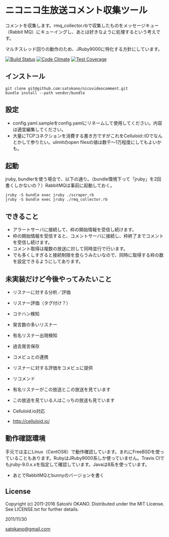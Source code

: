 ニコニコ生放送コメント収集ツール
==================================================

コメントを収集します。rmq_collector.rbで収集したものをメッセージキュー（Rabbit MQ）にキューイングし、あとは好きなように処理するという考えです。

マルチスレッド回りの動作のため、JRuby9000に特化する方針にしています。

[![Build Status](https://travis-ci.org/satokano/nicovideocomment.png)](https://travis-ci.org/satokano/nicovideocomment)
[![Code Climate](https://codeclimate.com/github/satokano/nicovideocomment.png)](https://codeclimate.com/github/satokano/nicovideocomment)
[![Test Coverage](https://codeclimate.com/github/satokano/nicovideocomment/badges/coverage.svg)](https://codeclimate.com/github/satokano/nicovideocomment)

インストール
------------

    git clone git@github.com:satokano/nicovideocomment.git
    bundle install --path vendor/bundle

設定
--------

- config.yaml.sampleをconfig.yamlにリネームして使用してください。内容は適宜編集してください。
- 大量にTCPコネクションを消費する書き方ですがこれをCelluloid::IOでなんとかして参りたい。ulimitのopen filesの値は数千～1万程度にしてもよいかも。


起動
--------

jruby, bundlerを使う場合で、以下の通り。（bundle環境下って「jruby」を2回書くしかないの？）RabbitMQは事前に起動しておく。

    jruby -S bundle exec jruby ./scraper.rb
    jruby -S bundle exec jruby ./rmq_collector.rb


できること
----------

- アラートサーバに接続して、枠の開始情報を受信し続けます。
- 枠の開始情報を受信すると、コメントサーバに接続し、枠終了までコメントを受信し続けます。
- コメント取得は複数の放送に対して同時並行で行います。
- でも多くしすぎると接続制限を食らうみたいなので、同時に取得する枠の数を設定できるようにしてあります。

未実装だけど今後やってみたいこと
--------------------------------
- リスナーに対する分析／評価
 - リスナー評価（タグ付け？）
 - コテハン検知
 - 発言数の多いリスナー
 - 有名リスナー出現検知
 - 過去発言保存

- コメビュとの連携
 - リスナーに対する評価をコメビュに提供

- リコメンド
 - 有名リスナーがこの放送とこの放送を見ています
 - この放送を見ている人はこっちの放送も見ています

- Celluloid.io対応
 - http://celluloid.io/

動作確認環境
------------

手元では主にLinux（CentOS6）で動作確認しています。まれにFreeBSDを使っていることもあります。RubyはJRuby9000系しか使っていません。Travis CIでもjruby-9.0.x.xを指定して確認しています。Javaは8系を使っています。

- あとでRabbitMQとbunnyのバージョンを書く

License
-------
Copyright (c) 2011-2016 Satoshi OKANO. Distributed under the MIT License. See LICENSE.txt for further details.

2011/11/30

satokano@gmail.com
